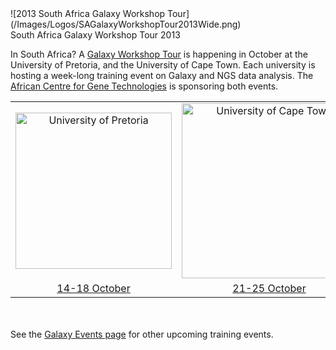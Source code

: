 <div class='center'>
![2013 South Africa Galaxy Workshop Tour](/Images/Logos/SAGalaxyWorkshopTour2013Wide.png)
</div>

<div class="title">South Africa Galaxy Workshop Tour 2013</div>

In South Africa?  A [Galaxy Workshop Tour](/Events) is happening in October at the University of Pretoria, and the University of Cape Town.  Each university is hosting a week-long training event on Galaxy and NGS data analysis.  The [African Centre for Gene Technologies](http://www.acgt.co.za/) is sponsoring both events.

<table>
  <tr>
    <td style=" text-align: center; width: 280px; border: none;"> <a href='/Events/UPretoria2013/'><img src='/Images/Logos/UPretoriaWide.png' alt='University of Pretoria' width="250" /></a> </td>
    <td style=" text-align: center; width: 300px; border: none;"> <a href='/Events/UCapeTown2013/'><img src='/Images/Logos/UCapeTownWide.jpg' alt='University of Cape Town' width="280" /></a> </td>
  </tr>
  <tr>
    <td style=" text-align: center; border: none"> </strong><a href='/Events/UPretoria2013/'>14-18 October</a><strong> </td>
    <td style=" text-align: center; border: none"> </strong><a href='/Events/UCapeTown2013/'>21-25 October</a><strong> </td>
  </tr>
</table>

<br /><br />
See the [Galaxy Events page](/Events) for other upcoming training events.

